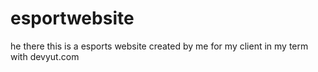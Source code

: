 # esportwebsite
he there this is a esports website created by me for my client in my term with devyut.com 
